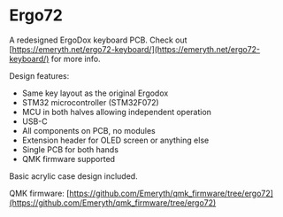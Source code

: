 # Ergo72

A redesigned ErgoDox keyboard PCB.
Check out [https://emeryth.net/ergo72-keyboard/](https://emeryth.net/ergo72-keyboard/) for more info.


Design features:

* Same key layout as the original Ergodox
* STM32 microcontroller (STM32F072)
* MCU in both halves allowing independent operation
* USB-C
* All components on PCB, no modules
* Extension header for OLED screen or anything else
* Single PCB for both hands
* QMK firmware supported

Basic acrylic case design included.

QMK firmware: [https://github.com/Emeryth/qmk_firmware/tree/ergo72](https://github.com/Emeryth/qmk_firmware/tree/ergo72)